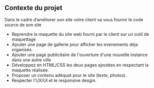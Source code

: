 ## Contexte du projet
Dans le cadre d’améliorer son site votre client va vous fournir le code source de son site

* Reprendre la maquette du site web fourni par le client sur un outil de maquettage
* Ajouter une page de gallerie pour afficher les evenements déja organisés.
* Ajouter une page publicitaire de l'ouverture d'une nouvelle instance dans une autre ville
* Développez en HTML/CSS les deux pages ajoutées en respectant la maquette réalisée.
* Proposer un contenu adéquat pour le site (texte, photos).
* Respecter l'UX/UI et le responsive desgin.
